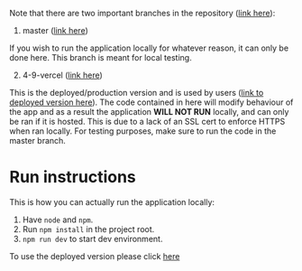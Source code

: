 Note that there are two important branches in the repository ([link here](https://github.com/AlphabetsAlphabets/Y3-Final-Year-Project/tree/master)):
1. master ([link here](https://github.com/AlphabetsAlphabets/Y3-Final-Year-Project/tree/master))

If you wish to run the application locally for whatever reason, it can only be done here. This branch is meant for local testing.

2. 4-9-vercel ([link here](https://github.com/AlphabetsAlphabets/Y3-Final-Year-Project/tree/4-9-vercel))

This is the deployed/production version and is used by users ([link to deployed version here](https://y3-final-year-project.vercel.app/home)). The code contained in here will modify behaviour of the app and as a result the application **WILL NOT RUN** locally, and can only be ran if it is hosted. This is due to a lack of an SSL cert to enforce HTTPS when ran locally. For testing purposes, make sure to run the code in the master branch.

# Run instructions
This is how you can actually run the application locally:
1. Have `node` and `npm`.
2. Run `npm install` in the project root.
3. `npm run dev` to start dev environment.

To use the deployed version please click [here](https://y3-final-year-project.vercel.app/home)
